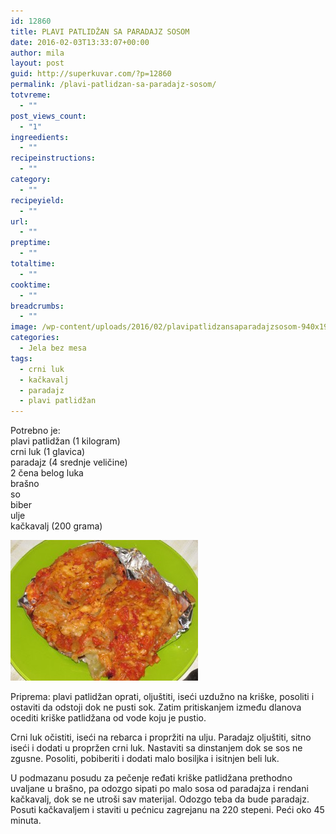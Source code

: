 ```yaml
---
id: 12860
title: PLAVI PATLIDŽAN SA PARADAJZ SOSOM
date: 2016-02-03T13:33:07+00:00
author: mila
layout: post
guid: http://superkuvar.com/?p=12860
permalink: /plavi-patlidzan-sa-paradajz-sosom/
totvreme:
  - ""
post_views_count:
  - "1"
ingreedients:
  - ""
recipeinstructions:
  - ""
category:
  - ""
recipeyield:
  - ""
url:
  - ""
preptime:
  - ""
totaltime:
  - ""
cooktime:
  - ""
breadcrumbs:
  - ""
image: /wp-content/uploads/2016/02/plavipatlidzansaparadajzsosom-940x198.jpg
categories:
  - Jela bez mesa
tags:
  - crni luk
  - kačkavalj
  - paradajz
  - plavi patlidžan
---
```

Potrebno je:  
plavi patlidžan (1 kilogram)  
crni luk (1 glavica)  
paradajz (4 srednje veličine)  
2 čena belog luka  
brašno  
so  
biber  
ulje  
kačkavalj (200 grama)

<img class="alignnone size-medium wp-image-12862" src="/wp-content/uploads/2016/02/plavipatlidzansaparadajzsosom-300x225.jpg" alt="plavipatlidzansaparadajzsosom" width="300" height="225" /> 

Priprema: plavi patlidžan oprati, oljuštiti, iseći uzdužno na kriške, posoliti i ostaviti da odstoji dok ne pusti sok. Zatim pritiskanjem između dlanova ocediti kriške patlidžana od vode koju je pustio.

Crni luk očistiti, iseći na rebarca i propržiti na ulju. Paradajz oljuštiti, sitno iseći i dodati u propržen crni luk. Nastaviti sa dinstanjem dok se sos ne zgusne. Posoliti, pobiberiti i dodati malo bosiljka i isitnjen beli luk.

U podmazanu posudu za pečenje ređati kriške patlidžana prethodno uvaljane u brašno, pa odozgo sipati po malo sosa od paradajza i rendani kačkavalj, dok se ne utroši sav materijal. Odozgo teba da bude paradajz. Posuti kačkavaljem i staviti u pećnicu zagrejanu na 220 stepeni. Peći oko 45 minuta.